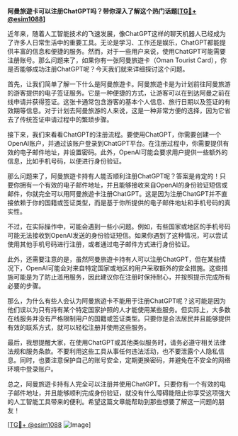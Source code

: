 **阿曼旅遊卡可以注册ChatGPT吗？带你深入了解这个热门话题[[TG💪+ @esim1088](https://t.me/s/esim1088)]**

近年来，随着人工智能技术的飞速发展，像ChatGPT这样的聊天机器人已经成为了许多人日常生活中的重要工具。无论是学习、工作还是娱乐，ChatGPT都能提供丰富的信息和便捷的服务。然而，对于一些用户来说，使用ChatGPT可能需要注册账号。那么问题来了，如果你有一张阿曼旅遊卡（Oman Tourist Card），你是否能够成功注册ChatGPT呢？今天我们就来详细探讨这个问题。

首先，让我们简单了解一下什么是阿曼旅遊卡。阿曼旅遊卡是为计划前往阿曼旅游的游客提供的电子签证服务。它是一种便捷的方式，让游客可以在到达阿曼之前在线申请并获得签证。这张卡通常包含游客的基本个人信息、旅行日期以及签证的有效期等信息。对于计划去阿曼旅游的人来说，这是一种非常方便的选择，因为它省去了传统签证申请过程中的繁琐步骤。

接下来，我们来看看ChatGPT的注册流程。要使用ChatGPT，你需要创建一个OpenAI账户，并通过该账户登录到ChatGPT平台。在注册过程中，你需要提供有效的电子邮件地址，并设置密码。此外，OpenAI可能会要求用户提供一些额外的信息，比如手机号码，以便进行身份验证。

那么问题来了，阿曼旅遊卡持有人能否顺利注册ChatGPT呢？答案是肯定的！只要你拥有一个有效的电子邮件地址，并且能够接收来自OpenAI的身份验证短信或邮件，你就完全可以用阿曼旅遊卡注册ChatGPT。这是因为注册ChatGPT并不直接依赖于你的国籍或签证类型，而是基于你所提供的电子邮件地址和手机号码的真实性。

不过，在实际操作中，可能会遇到一些小问题。例如，有些国家或地区的手机号码可能无法接收到OpenAI发送的身份验证短信。如果你遇到了这种情况，可以尝试使用其他手机号码进行注册，或者通过电子邮件方式进行身份验证。

此外，还需要注意的是，虽然阿曼旅遊卡持有人可以注册ChatGPT，但在某些情况下，OpenAI可能会对来自特定国家或地区的用户采取额外的安全措施。这些措施可能是为了防止滥用服务，因此建议你在注册时保持耐心，并按照提示完成所有必要的步骤。

那么，为什么有些人会认为阿曼旅遊卡不能用于注册ChatGPT呢？这可能是因为他们误以为只有持有某个特定国家护照的人才能使用某些服务。但实际上，大多数在线服务并没有严格限制用户的国籍或签证类型。只要你是合法居民并且能够提供有效的联系方式，就可以轻松注册并使用这些服务。

最后，我想提醒大家，在使用ChatGPT或其他类似服务时，请务必遵守相关法律法规和服务条款。不要利用这些工具从事任何违法活动，也不要泄露个人隐私信息。同时，也要注意保护自己的账号安全，定期更换密码，并避免在不安全的网络环境中登录账户。

总之，阿曼旅遊卡持有人完全可以注册并使用ChatGPT。只要你有一个有效的电子邮件地址，并且能够顺利完成身份验证，就没有什么障碍能阻止你享受这项强大的人工智能工具带来的便利。希望这篇文章能帮助到那些想要了解这一问题的朋友！

[[TG💪+ @esim1088](https://t.me/s/esim1088) ![Image](https://i.postimg.cc/4NQfJmqS/Snipaste-2025-05-13-00-14-12.png)]
